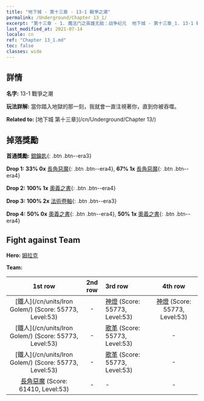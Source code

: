 ```yaml
---
title: "地下城 - 第十三章 - 13-1 戰爭之潮"
permalink: /Underground/Chapter 13_1/
excerpt: "第十三章 - 1. 魔法门之英雄无敌：战争纪元  地下城 - 第十三章_1. 13-1 戰爭之潮"
last_modified_at: 2021-07-14
locale: cn
ref: "Chapter 13_1.md"
toc: false
classes: wide
---
```


## 詳情

 **名字:** 13-1 戰爭之潮

 **玩法詳解:**       當你踏入地獄的那一刻，我就會一直注視著你，直到你被吞噬。

 **Related to:** [地下城 第十三章](/cn/Underground/Chapter 13/)

## 掉落獎勵

 **首通獎勵:** [銀鑰匙](/cn/Items/con_693/){: .btn .btn--era3}

 **Drop 1:** **33% 0x** [長角惡魔](/cn/Items/unt_229/){: .btn .btn--era4}, **67% 1x** [長角惡魔](/cn/Items/unt_229/){: .btn .btn--era4}

 **Drop 2:** **100% 1x** [奧義之書](/cn/Items/mat_53/){: .btn .btn--era4}

 **Drop 3:** **100% 2x** [法術卷軸](/cn/Items/con_694/){: .btn .btn--era3}

 **Drop 4:** **50% 0x** [奧義之書](/cn/Items/mat_46/){: .btn .btn--era4}, **50% 1x** [奧義之書](/cn/Items/mat_46/){: .btn .btn--era4}


## Fight against Team
 **Hero:** [姆拉克](/cn/heroes/Mullich/)

 **Team:**


  | 1st row | 2nd row | 3rd row | 4th row |
  |:----:|:----:|:----|:----:|
  | [鐵人](/cn/units/Iron Golem/) (Score: 55773, Level:53)  | - | [神燈](/cn/units/Genie/) (Score: 55773, Level:53)  | [神燈](/cn/units/Genie/) (Score: 55773, Level:53)  |
  | [鐵人](/cn/units/Iron Golem/) (Score: 55773, Level:53)  | - | [歌革](/cn/units/Gog/) (Score: 55773, Level:53)  | - |
  | [鐵人](/cn/units/Iron Golem/) (Score: 55773, Level:53)  | - | [歌革](/cn/units/Gog/) (Score: 55773, Level:53)  | - |
  | [長角惡魔](/cn/units/Demon/) (Score: 61410, Level:53)  | - | - | - |


